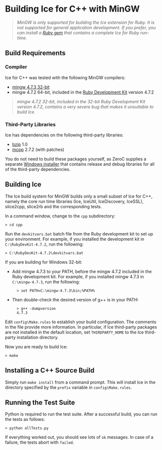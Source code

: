 # Building Ice for C++ with MinGW

> *MinGW is only supported for building the Ice extension for Ruby. It is not
supported for general application development. If you prefer, you can install
a [Ruby gem][1] that contains a complete Ice for Ruby run-time.*

## Build Requirements

### Compiler

Ice for C++ was tested with the following MinGW compilers:

- [mingw 4.7.3 32-bit][2]
- mingw 4.7.2 64-bit, included in the [Ruby Development Kit][3] version 4.7.2

> *mingw 4.7.2 32-bit, included in the 32-bit Ruby Development Kit version 4.7.2,
contains a very severe bug that makes it unsuitable to build Ice.*

### Third-Party Libraries

Ice has dependencies on the following third-party libraries:

 - [bzip][4] 1.0
 - [mcpp][5] 2.7.2 (with patches)

You do not need to build these packages yourself, as ZeroC supplies a separate
[Windows installer][6] that contains release and debug libraries for all of the
third-party dependencies.

## Building Ice

The Ice build system for MinGW builds only a small subset of Ice for C++, namely
the core run time libraries (Ice, IceUtil, IceDiscovery, IceSSL), slice2cpp,
slice2rb and the corresponding tests.

In a command window, change to the `cpp` subdirectory:

    > cd cpp

Run the `devkitvars.bat` batch file from the Ruby development kit to set up your
environment. For example, if you installed the development kit in
`C:\RubyDevKit-4.7.2`, run the following:

    > C:\RubyDevKit-4.7.2\devkitvars.bat

If you are building for Windows 32-bit:

- Add mingw 4.7.3 to your PATH, before the mingw 4.7.2 included in the Ruby
development kit. For example, if you installed mingw 4.7.3 in `C:\mingw-4.7.3`,
run the following:

        > set PATH=C:\mingw-4.7.3\bin;%PATH%

- Then double-check the desired version of g++ is in your PATH:

        > g++ -dumpversion
        4.7.3

Edit `config\Make.rules` to establish your build configuration. The comments
in the file provide more information. In particular, if Ice third-party
packages are not installed in the default location, set `THIRDPARTY_HOME` to
the Ice third-party installation directory.

Now you are ready to build Ice:

    > make

## Installing a C++ Source Build

Simply run `make install` from a command prompt. This will install Ice in the
directory specified by the `prefix` variable in `config\Make.rules`.

## Running the Test Suite

Python is required to run the test suite. After a successful build, you can run
the tests as follows:

    > python allTests.py

If everything worked out, you should see lots of `ok` messages. In case of a
failure, the tests abort with `failed`.

[1]: https://doc.zeroc.com/display/Ice36/Using+the+Ruby+Distribution
[2]: http://sourceforge.net/projects/mingwbuilds/files/host-windows/releases/4.7.3/32-bit/threads-win32/sjlj/x32-4.7.3-release-win32-sjlj-rev1.7z/download
[3]: http://rubyinstaller.org/downloads
[4]: http://bzip.org
[5]: https://github.com/zeroc-ice/mcpp
[6]: https://zeroc.com/download.html
